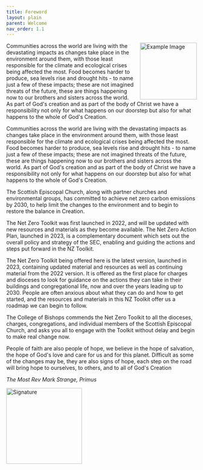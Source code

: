 ```yaml
---
title: Foreword
layout: plain
parent: Welcome
nav_order: 1.1
---
```


<p style="text-align: left;">
  <img src="graphics/Primus_55-683x1024.jpeg" alt="Example Image" width=150px style="float: right; margin-left: 10px;" />
  Communities across the world are living with the devastating impacts as changes take place in the environment around them, with those least responsible for the climate and ecological crises being affected the most. Food becomes harder to produce, sea levels rise and drought hits - to name just a few of these impacts; these are not imagined threats of the future, these are things happening now to our brothers and sisters across the world. As part of God's creation and as part of the body of Christ we have a responsibility not only for what happens on our doorstep but also for what happens to the whole of God's Creation.
</p>

Communities across the world are living with the devastating impacts as changes take place in the environment around them, with those least responsible for the climate and ecological crises being affected the most. Food becomes harder to produce, sea levels rise and drought hits - to name just a few of these impacts; these are not imagined threats of the future, these are things happening now to our brothers and sisters across the world. As part of God's creation and as part of the body of Christ we have a responsibility not only for what happens on our doorstep but also for what happens to the whole of God's Creation.

The Scottish Episcopal Church, along with partner churches and environmental groups, has committed to achieve net zero carbon emissions by 2030, to help limit the changes to the environment and to begin to restore the balance in Creation.

The Net Zero Toolkit was first launched in 2022, and will be updated with new resources and materials as they become available. The Net Zero Action Plan, launched in 2023, is a complementary document which sets out the overall policy and strategy of the SEC, enabling and guiding the actions and steps put forward in the NZ Toolkit.  

The Net Zero Toolkit being offered here is the latest version, launched in 2023, containing updated material and resources as well as continuing material from the 2022 version.  It is offered as the first place for charges and dioceses to look for guidance on the actions they can take in their buildings and congregational life, now and over the years leading up to 2030. People are often anxious about what they can do and how to get started, and the resources and materials in this NZ Toolkit offer us a roadmap we can begin to follow.

The College of Bishops commends the Net Zero Toolkit to all the dioceses, charges, congregations, and individual members of the Scottish Episcopal Church, and asks you all to engage with the Toolkit without delay and begin to make real change now.

People of faith are also people of hope, we believe in the hope of salvation, the hope of God's love and care for us and for this planet. Difficult as some of the changes may be, they are also signs of hope, each step on the road will bring hope to ourselves, to others, and to all of God's Creation

_The Most Rev Mark Strange, Primus_

<img alt-text=' ' src='{{"/graphics/primus_signature.jpg" | relative_url}}'  alt="Signature" width="200px">
